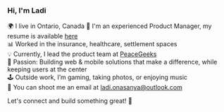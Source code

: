 ### Hi, I'm Ladi
🌍 I live in Ontario, Canada
🎯 I'm an experienced Product Manager, my resume is available <a href="https://docs.google.com/document/d/1b3WOJbtXdZY6yNrUpruX7J36gKhqgiRi9OjnT56sX5I/edit?usp=sharing" target="_blank">here</a><br/>
📊 Worked in the insurance, healthcare, settlement spaces<br/>
💡 Currently, I lead the product team at <a href="https://www.peacegeeks.org/our-team" target="_blank">PeaceGeeks</a><br/>
📱 Passion: Building web & mobile solutions that make a difference, while keeping users at the center<br/>
🕹️ Outside work, I’m gaming, taking photos, or enjoying music<br/>
📱 You can shoot me an email at ladi.onasanya@outlook.com 

Let's connect and build something great! 🚀 
